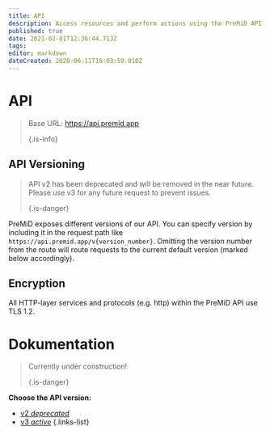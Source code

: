 ```yaml
---
title: API
description: Access resources and perform actions using the PreMiD API
published: true
date: 2021-02-01T12:36:44.713Z
tags:
editor: markdown
dateCreated: 2020-06-11T18:03:59.010Z
---
```


# API

> Base URL: https://api.premid.app 
> 
> {.is-info}

## API Versioning
> API v2 has been deprecated and will be removed in the near future. Please use v3 for any future request to prevent issues. 
> 
> {.is-danger}

PreMiD exposes different versions of our API. You can specify version by including it in the request path like `https://api.premid.app/v{version_number}`. Omitting the version number from the route will route requests to the current default version (marked below accordingly).

## Encryption

All HTTP-layer services and protocols (e.g. http) within the PreMiD API use TLS 1.2.

# Dokumentation
> Currently under construction! 
> 
> {.is-danger}

**Choose the API version:**
- [v2 *deprecated*](/dev/api/v2)
- [v3 *active*](/dev/api/v3)
{.links-list}